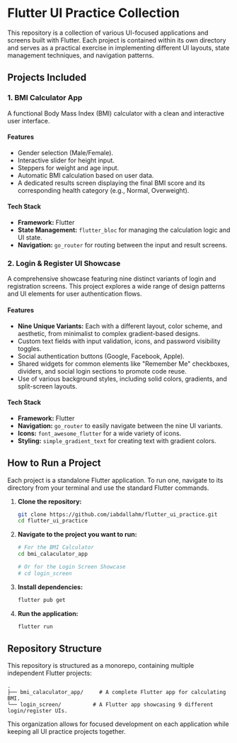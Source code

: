 # Flutter UI Practice Collection
This repository is a collection of various UI-focused applications and screens built with Flutter. Each project is contained within its own directory and serves as a practical exercise in implementing different UI layouts, state management techniques, and navigation patterns.

## Projects Included

### 1. BMI Calculator App

A functional Body Mass Index (BMI) calculator with a clean and interactive user interface.

#### Features
-   Gender selection (Male/Female).
-   Interactive slider for height input.
-   Steppers for weight and age input.
-   Automatic BMI calculation based on user data.
-   A dedicated results screen displaying the final BMI score and its corresponding health category (e.g., Normal, Overweight).

#### Tech Stack
-   **Framework:** Flutter
-   **State Management:** `flutter_bloc` for managing the calculation logic and UI state.
-   **Navigation:** `go_router` for routing between the input and result screens.

### 2. Login & Register UI Showcase

A comprehensive showcase featuring nine distinct variants of login and registration screens. This project explores a wide range of design patterns and UI elements for user authentication flows.

#### Features
-   **Nine Unique Variants:** Each with a different layout, color scheme, and aesthetic, from minimalist to complex gradient-based designs.
-   Custom text fields with input validation, icons, and password visibility toggles.
-   Social authentication buttons (Google, Facebook, Apple).
-   Shared widgets for common elements like "Remember Me" checkboxes, dividers, and social login sections to promote code reuse.
-   Use of various background styles, including solid colors, gradients, and split-screen layouts.

#### Tech Stack
-   **Framework:** Flutter
-   **Navigation:** `go_router` to easily navigate between the nine UI variants.
-   **Icons:** `font_awesome_flutter` for a wide variety of icons.
-   **Styling:** `simple_gradient_text` for creating text with gradient colors.

## How to Run a Project

Each project is a standalone Flutter application. To run one, navigate to its directory from your terminal and use the standard Flutter commands.

1.  **Clone the repository:**
    ```sh
    git clone https://github.com/iabdallahm/flutter_ui_practice.git
    cd flutter_ui_practice
    ```

2.  **Navigate to the project you want to run:**
    ```sh
    # For the BMI Calculator
    cd bmi_calaculator_app

    # Or for the Login Screen Showcase
    # cd login_screen
    ```

3.  **Install dependencies:**
    ```sh
    flutter pub get
    ```

4.  **Run the application:**
    ```sh
    flutter run
    ```

## Repository Structure

This repository is structured as a monorepo, containing multiple independent Flutter projects:
```
.
├── bmi_calaculator_app/     # A complete Flutter app for calculating BMI.
└── login_screen/          # A Flutter app showcasing 9 different login/register UIs.
```
This organization allows for focused development on each application while keeping all UI practice projects together.
